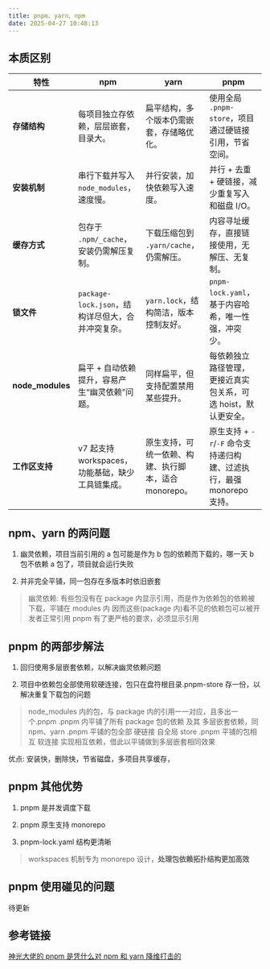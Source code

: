 ```yaml
---
title: pnpm、yarn、npm
date: 2025-04-27 10:48:13
---
```


## 本质区别

| 特性             | **npm**                                           | **yarn**                                              | **pnpm**                                                              |
| ---------------- | ------------------------------------------------- | ----------------------------------------------------- | --------------------------------------------------------------------- |
| **存储结构**     | 每项目独立存依赖，层层嵌套，目录大。              | 扁平结构，多个版本仍需嵌套，存储略优化。              | 使用全局 `.pnpm-store`，项目通过硬链接引用，节省空间。                |
| **安装机制**     | 串行下载并写入 `node_modules`，速度慢。           | 并行安装，加快依赖写入速度。                          | 并行 + 去重 + 硬链接，减少重复写入和磁盘 I/O。                        |
| **缓存方式**     | 包存于 `.npm/_cache`，安装仍需解压复制。          | 下载压缩包到 `.yarn/cache`，仍需解压。                | 内容寻址缓存，直接链接使用，无解压、无复制。                          |
| **锁文件**       | `package-lock.json`，结构详尽但大，合并冲突复杂。 | `yarn.lock`，结构简洁，版本控制友好。                 | `pnpm-lock.yaml`，基于内容哈希，唯一性强，冲突少。                    |
| **node_modules** | 扁平 + 自动依赖提升，容易产生“幽灵依赖”问题。     | 同样扁平，但支持配置禁用某些提升。                    | 每依赖独立路径管理，更接近真实包关系，可选 hoist，默认更安全。        |
| **工作区支持**   | v7 起支持 workspaces，功能基础，缺少工具链集成。  | 原生支持，可统一依赖、构建、执行脚本，适合 monorepo。 | 原生支持 + `-r`/`-F` 命令支持递归构建、过滤执行，最强 monorepo 支持。 |

## npm、yarn 的两问题

1. 幽灵依赖，项目当前引用的 a 包可能是作为 b 包的依赖而下载的，哪一天 b 包不依赖 a 包了，项目就会运行失败

2. 并非完全平铺，同一包存在多版本时依旧嵌套

> 幽灵依赖: 有些包没有在 package 内显示引用，而是作为依赖包的依赖被下载，平铺在 modules 内
> 因而这些(package 内)看不见的依赖包可以被开发者正常引用
> pnpm 有了更严格的要求，必须显示引用

## pnpm 的两部步解法

1. 回归使用多层嵌套依赖，以解决幽灵依赖问题

2. 项目中依赖包全部使用软硬连接，包只在盘符根目录.pnpm-store 存一份，以解决重复下载包的问题

> node_modules 内的包，与 package 内的引用一一对应，且多出一个.pnpm
> .pnpm 内平铺了所有 package 包的依赖 及其 多层嵌套依赖，同 npm、yarn
> .pnpm 平铺的包全部 硬链接 自全局 store
> .pnpm 平铺的包相互 软连接 实现相互依赖，借此以平铺做到多层嵌套相同效果

优点: 安装快，删除快，节省磁盘，多项目共享缓存，

## pnpm 其他优势

1. pnpm 是并发调度下载
2. pnpm 原生支持 monorepo

3. pnpm-lock.yaml 结构更清晰

> workspaces 机制专为 monorepo 设计，**处理包依赖拓扑结构更加高效**

## pnpm 使用碰见的问题

待更新

## 参考链接

[神光大佬的 pnpm 是凭什么对 npm 和 yarn 降维打击的](https://juejin.cn/post/7127295203177676837)
